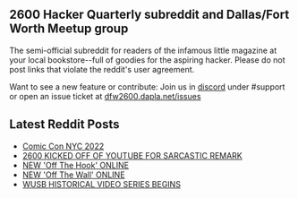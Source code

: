 ## 2600 Hacker Quarterly subreddit and Dallas/Fort Worth Meetup group
The semi-official subreddit for readers of the infamous little magazine at your local bookstore--full of goodies for the aspiring hacker. Please do not post links that violate the reddit's user agreement.

Want to see a new feature or contribute: 
Join us in [discord](https://dfw2600.dapla.net/chat) under #support or open an issue ticket at [dfw2600.dapla.net/issues](https://dfw2600.dapla.net/issues)

## Latest Reddit Posts
<!-- BLOG-POST-LIST:START -->
- [Comic Con NYC 2022](https://www.reddit.com/r/2600/comments/y00bop/comic_con_nyc_2022/)
- [2600 KICKED OFF OF YOUTUBE FOR SARCASTIC REMARK](https://2600.com/content/2600-kicked-youtube-sarcastic-remark)
- [NEW 'Off The Hook' ONLINE](https://2600.com/hook/05-10-2022)
- [NEW 'Off The Wall' ONLINE](https://2600.com/wall/04-10-2022)
- [WUSB HISTORICAL VIDEO SERIES BEGINS](https://2600.com/content/wusb-historical-video-series-begins)
<!-- BLOG-POST-LIST:END -->
